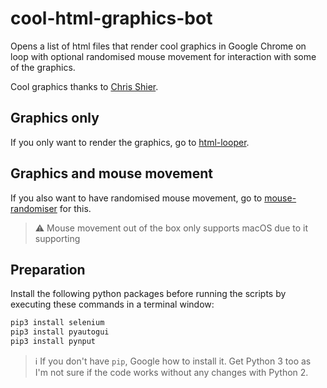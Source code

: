 # cool-html-graphics-bot
Opens a list of html files that render cool graphics in Google Chrome on loop with optional randomised mouse movement for interaction with some of the graphics.

Cool graphics thanks to [Chris Shier](https://csh.bz/).

## Graphics only
If you only want to render the graphics, go to [html-looper](./html-looper).

## Graphics and mouse movement
If you also want to have randomised mouse movement, go to [mouse-randomiser](/mouse-randomiser) for this.

> :warning: Mouse movement out of the box only supports macOS due to it supporting

## Preparation
Install the following python packages before running the scripts by executing these commands in a terminal window:
```bash
pip3 install selenium
pip3 install pyautogui
pip3 install pynput
```

> :information_source: If you don't have `pip`, Google how to install it. Get Python 3 too as I'm not sure if the code works without any changes with Python 2.